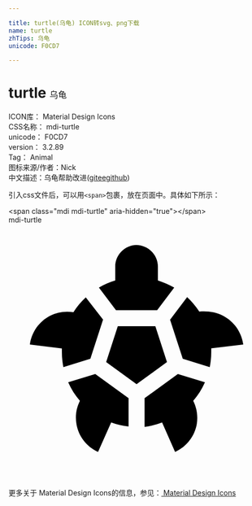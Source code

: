 ```yaml
---

title: turtle(乌龟) ICON转svg、png下载
name: turtle
zhTips: 乌龟
unicode: F0CD7

---
```


# turtle  <small style="font-size: 60%;font-weight: 100">乌龟</small>


<div class="detail-page">
<p>
<span>
ICON库：
<span class="badge-secondary badge">Material Design Icons</span> 
</span>
<br/>
<span>
CSS名称：
<span class="badge-secondary badge">mdi-turtle</span> 
</span>
<br/>
<span>
unicode：
<span class="badge-secondary badge">F0CD7</span> 
</span>
<br/>
<span>
version：
<span class="badge-secondary badge">3.2.89</span> 
</span>
<br/>
<span>Tag：
<span class="badge-light badge">Animal</span>
</span>
<br/>
<span>图标来源/作者：<span class="badge-light badge">Nick</span></span> 
<br/>
<span class="zh-detail">中文描述：<span class="badge-primary badge">乌龟</span><span class="help-link"><span>帮助改进</span>(<a href="https://gitee.com/liuwave/icon-helper/edit/master/json/material/turtle.json" target="_blank" rel="noopener noreferrer">gitee</a><a href="https://github.com/liuwave/icon-helper/edit/master/json/material/turtle.json" target="_blank" rel="noopener noreferrer">github</a></span>)</span><br/>
</p>
</div>
<div class="alert alert-dark">
  <i class="mdi mdi-turtle mdi-48px"></i>
  <i class="mdi mdi-turtle mdi-36px"></i>
  <i class="mdi mdi-turtle mdi-24px"></i>
  <i class="mdi mdi-turtle mdi-18px"></i>
</div>
<div>
  <p>引入css文件后，可以用<code>&lt;span&gt;</code>包裹，放在页面中。具体如下所示：    
  </p>
  <div class="alert alert-primary" style="font-size: 14px">
    &lt;span class="mdi mdi-turtle" aria-hidden="true"&gt;&lt;/span&gt;
    <copy-btn content='<span class="mdi mdi-turtle" aria-hidden="true"></span>'></copy-btn>
  </div>
  <div class="alert alert-secondary">
    <i class="mdi mdi-turtle"
    style="font-size: 24px"
    aria-hidden="true"></i> mdi-turtle
    <copy-btn content="mdi-turtle" btn-title="复制图标名称"></copy-btn>
  </div>
</div>
<div id="svg" class="svg-wrap">
<svg xmlns="http://www.w3.org/2000/svg" viewBox="0 0 24 24"><path d="M8.47,5.95C8.95,5.67 9.47,5.44 10,5.28V4C10,2.9 10.87,2 11.97,1.97C13.13,2 14,2.9 14,4V5.28C14.53,5.45 15.05,5.67 15.53,5.95L13.93,8.07H10.07L8.47,5.95M19,12C19,12.5 18.95,12.95 18.86,13.4L16.33,12.62L15.14,8.96L16.74,6.85C17.17,7.25 17.55,7.7 17.88,8.2C18.67,8.13 19.43,8.25 20.11,8.59C21.14,9.12 21.84,10.13 22,11.28L19,11.64C19,11.76 19,11.88 19,12M5,12C5,11.88 5,11.76 5,11.65L2,11.28C2.16,10.13 2.86,9.12 3.89,8.59C4.57,8.25 5.34,8.13 6.08,8.26C6.41,7.75 6.79,7.28 7.24,6.87L8.86,8.95L7.67,12.62L5.14,13.4C5.05,12.95 5,12.5 5,12M10.24,9.57H13.76L14.85,12.93L12,15L9.15,12.93L10.24,9.57M8.13,14.05L11.25,16.31V18.96C10.68,18.9 10.13,18.77 9.62,18.58L8.39,21.34C7.33,20.87 6.57,19.9 6.37,18.76C6.23,18 6.35,17.24 6.69,16.56C6.24,16.04 5.87,15.46 5.59,14.82L8.13,14.05M15.87,14.05L18.41,14.82C18.13,15.46 17.76,16.04 17.31,16.56C17.65,17.24 17.77,18 17.64,18.76C17.43,19.9 16.67,20.87 15.61,21.34L14.39,18.58C13.86,18.77 13.33,18.94 12.75,19V16.31L15.87,14.05Z" /></svg>
</div>
<detail full-name='mdi-turtle'></detail>
    
<div><p>更多关于 Material Design Icons的信息，参见：<a target="_blank" href="https://iconhelper.cn/material.html"> Material Design Icons</a>
</p></div>
